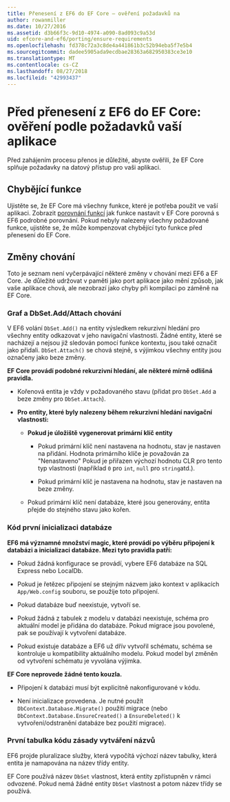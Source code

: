 ```yaml
---
title: Přenesení z EF6 do EF Core – ověření požadavků na
author: rowanmiller
ms.date: 10/27/2016
ms.assetid: d3b66f3c-9d10-4974-a090-8ad093c9a53d
uid: efcore-and-ef6/porting/ensure-requirements
ms.openlocfilehash: fd378c72a3c8de4a441861b3c52b94eba5f7e5b4
ms.sourcegitcommit: dadee5905ada9ecdbae28363a682950383ce3e10
ms.translationtype: MT
ms.contentlocale: cs-CZ
ms.lasthandoff: 08/27/2018
ms.locfileid: "42993437"
---
```

# <a name="before-porting-from-ef6-to-ef-core-validate-your-applications-requirements"></a>Před přenesení z EF6 do EF Core: ověření podle požadavků vaší aplikace

Před zahájením procesu přenos je důležité, abyste ověřili, že EF Core splňuje požadavky na datový přístup pro vaši aplikaci.

## <a name="missing-features"></a>Chybějící funkce

Ujistěte se, že EF Core má všechny funkce, které je potřeba použít ve vaší aplikaci. Zobrazit [porovnání funkcí](../features.md) jak funkce nastavit v EF Core porovná s EF6 podrobné porovnání. Pokud nebyly nalezeny všechny požadované funkce, ujistěte se, že může kompenzovat chybějící tyto funkce před přenesení do EF Core.

## <a name="behavior-changes"></a>Změny chování

Toto je seznam není vyčerpávající některé změny v chování mezi EF6 a EF Core. Je důležité udržovat v paměti jako port aplikace jako mění způsob, jak vaše aplikace chová, ale nezobrazí jako chyby při kompilaci po záměně na EF Core.

### <a name="dbsetaddattach-and-graph-behavior"></a>Graf a DbSet.Add/Attach chování

V EF6 volání `DbSet.Add()` na entity výsledkem rekurzivní hledání pro všechny entity odkazovat v jeho navigační vlastnosti. Žádné entity, které se nacházejí a nejsou již sledován pomocí funkce kontextu, jsou také označit jako přidali. `DbSet.Attach()` se chová stejně, s výjimkou všechny entity jsou označeny jako beze změny.

**EF Core provádí podobné rekurzivní hledání, ale některé mírně odlišná pravidla.**

*  Kořenová entita je vždy v požadovaného stavu (přidat pro `DbSet.Add` a beze změny pro `DbSet.Attach`).

*  **Pro entity, které byly nalezeny během rekurzivní hledání navigační vlastnosti:**

    *  **Pokud je úložiště vygenerovat primární klíč entity**

        * Pokud primární klíč není nastavena na hodnotu, stav je nastaven na přidání. Hodnota primárního klíče je považován za "Nenastaveno" Pokud je přiřazen výchozí hodnotu CLR pro tento typ vlastnosti (například `0` pro `int`, `null` pro `string`atd.).

        * Pokud primární klíč je nastavena na hodnotu, stav je nastaven na beze změny.

    *  Pokud primární klíč není databáze, které jsou generovány, entita přejde do stejného stavu jako kořen.

### <a name="code-first-database-initialization"></a>Kód první inicializaci databáze

**EF6 má významné množství magic, které provádí po výběru připojení k databázi a inicializaci databáze. Mezi tyto pravidla patří:**

* Pokud žádná konfigurace se provádí, vybere EF6 databáze na SQL Express nebo LocalDb.

* Pokud je řetězec připojení se stejným názvem jako kontext v aplikacích `App/Web.config` souboru, se použije toto připojení.

* Pokud databáze buď neexistuje, vytvoří se.

* Pokud žádná z tabulek z modelu v databázi neexistuje, schéma pro aktuální model je přidána do databáze. Pokud migrace jsou povolené, pak se používají k vytvoření databáze.

* Pokud existuje databáze a EF6 už dřív vytvořil schématu, schéma se kontroluje u kompatibility aktuálního modelu. Pokud model byl změněn od vytvoření schématu je vyvolána výjimka.

**EF Core neprovede žádné tento kouzla.**

* Připojení k databázi musí být explicitně nakonfigurované v kódu.

* Není inicializace provedena. Je nutné použít `DbContext.Database.Migrate()` použití migrace (nebo `DbContext.Database.EnsureCreated()` a `EnsureDeleted()` k vytvoření/odstranění databáze bez použití migrace).

### <a name="code-first-table-naming-convention"></a>První tabulka kódu zásady vytváření názvů

EF6 projde pluralizace služby, která vypočítá výchozí název tabulky, která entita je namapována na název třídy entity.

EF Core používá název `DbSet` vlastnost, která entity zpřístupněn v rámci odvozené. Pokud nemá žádné entity `DbSet` vlastnost a potom název třídy se používá.
